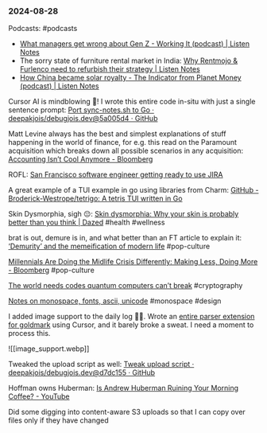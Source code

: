 ### 2024-08-28

Podcasts: #podcasts 
* [What managers get wrong about Gen Z - Working It (podcast) | Listen Notes](https://lnns.co/WY20Uf7dINm)
* The sorry state of furniture rental market in India: [Why Rentmojo & Furlenco need to refurbish their strategy | Listen Notes](https://lnns.co/IRDSdhn_qGr)
* [How China became solar royalty - The Indicator from Planet Money (podcast) | Listen Notes](https://lnns.co/x_Rfq2bpz5A)

Cursor AI is mindblowing 🤯! I wrote this entire code in-situ with just a single sentence prompt: [Port sync-notes.sh to Go · deepakjois/debugjois.dev@5a005d4 · GitHub](https://github.com/deepakjois/debugjois.dev/commit/5a005d490072565514dc13551d19ee8a256ca6b2)

Matt Levine always has the best and simplest explanations of stuff happening in the world of finance, for e.g. this read on the Paramount acquisition which breaks down all possible scenarios in any acquisition: [Accounting Isn’t Cool Anymore - Bloomberg](https://www.bloomberg.com/opinion/articles/2024-08-27/accounting-isn-t-cool-anymore?srnd=undefined&sref=6rqLu4ZS)

ROFL: [San Francisco software engineer getting ready to use JIRA](https://x.com/auchenberg/status/1828511002914402620)

A great example of a TUI example in go using libraries from Charm: [GitHub - Broderick-Westrope/tetrigo: A tetris TUI written in Go](https://github.com/Broderick-Westrope/tetrigo/tree/main)

Skin Dysmorphia, sigh 😔: [Skin dysmorphia: Why your skin is probably better than you think | Dazed](https://www.dazeddigital.com/beauty/article/64392/1/skin-dysmorphia-why-your-skin-is-probably-better-than-you-think-it-is) #health #wellness

brat is out, demure is in, and what better than an FT article to explain it: [‘Demurity’ and the memeification of modern life](https://on.ft.com/3XiXCIu) #pop-culture

[Millennials Are Doing the Midlife Crisis Differently: Making Less, Doing More - Bloomberg](https://www.bloomberg.com/news/articles/2023-02-15/millennials-are-doing-the-midlife-crisis-differently-making-less-doing-more?utm_source=website&utm_medium=share&utm_campaign=copy) #pop-culture 

[The world needs codes quantum computers can’t break](https://www.economist.com/science-and-technology/2024/08/21/the-world-needs-codes-quantum-computers-cant-break) #cryptography

[Notes on monospace, fonts, ascii, unicode](https://wonger.dev/posts/monospace-dump#web) #monospace #design

I added image support to the daily log 🕺🏽. Wrote an [entire parser extension for goldmark](https://github.com/deepakjois/debugjois.dev/blob/7ca9827e9d558499f8bcf4a6427b5e0286e0955c/obsidian_image.go) using Cursor, and it barely broke a sweat. I need a moment to process this.

![[image_support.webp]]

Tweaked the upload script as well: [Tweak upload script · deepakjois/debugjois.dev@d7dc155 · GitHub](https://github.com/deepakjois/debugjois.dev/commit/d7dc155c2aaaef9f799889c3a58ce51fdf23bc95)

Hoffman owns Huberman: [Is Andrew Huberman Ruining Your Morning Coffee? - YouTube](https://www.youtube.com/watch?v=yCJr49GU9yY)

Did some digging into content-aware S3 uploads so that I can copy over files only if they have changed